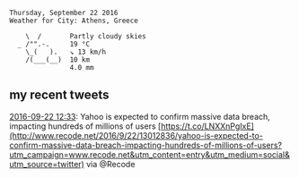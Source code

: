 ```
Thursday, September 22 2016
Weather for City: Athens, Greece

    \  /       Partly cloudy skies
  _ /"".-.     19 °C          
    \_(   ).   ↘ 13 km/h      
    /(___(__)  10 km          
               4.0 mm         
```


## my recent tweets

[2016-09-22 12:33](https://twitter.com/vrypan/status/778935217096712192): Yahoo is expected to confirm massive data breach, impacting hundreds of millions of users [https://t.co/LNXXnPgIxE](http://www.recode.net/2016/9/22/13012836/yahoo-is-expected-to-confirm-massive-data-breach-impacting-hundreds-of-millions-of-users?utm_campaign=www.recode.net&utm_content=entry&utm_medium=social&utm_source=twitter) via @Recode

